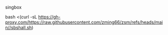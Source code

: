 
singbox


bash <(curl -sL https://gh-proxy.com/https://raw.githubusercontent.com/zming66/zsm/refs/heads/main//sbshall.sh)
